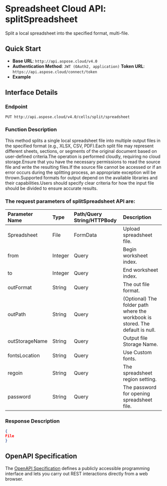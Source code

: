 # **Spreadsheet Cloud API: splitSpreadsheet**

Split a local spreadsheet into the specified format, multi-file. 

## **Quick Start**

- **Base URL**: `http://api.aspose.cloud/v4.0`
- **Authentication Method**: `JWT (OAuth2, application)`  **Token URL**: `https://api.aspose.cloud/connect/token`
- **Example** 
<script src="https://gist.github.com/aspose-cells-cloud-gists/8a5b324fdf3e574dbd747c1a1e24b05d.js?file=Example40_SplitLocalFile.cs"></script>

## **Interface Details**

### **Endpoint** 

```
PUT http://api.aspose.cloud/v4.0/cells/split/spreadsheet
```

### **Function Description**
This method splits a single local spreadsheet file into multiple output files in the specified format (e.g., XLSX, CSV, PDF).Each split file may represent different sheets, sections, or segments of the original document based on user-defined criteria.The operation is performed cloudly, requiring no cloud storage.Ensure that you have the necessary permissions to read the source file and write the resulting files.If the source file cannot be accessed or if an error occurs during the splitting process, an appropriate exception will be thrown.Supported formats for output depend on the available libraries and their capabilities.Users should specify clear criteria for how the input file should be divided to ensure accurate results.

### The request parameters of **splitSpreadsheet** API are: 

| Parameter Name | Type | Path/Query String/HTTPBody | Description | 
| :- | :- | :- |:- | 
|Spreadsheet|File|FormData|Upload spreadsheet file.|
|from|Integer|Query|Begin worksheet index.|
|to|Integer|Query|End worksheet index.|
|outFormat|String|Query|The out file format.|
|outPath|String|Query|(Optional) The folder path where the workbook is stored. The default is null.|
|outStorageName|String|Query|Output file Storage Name.|
|fontsLocation|String|Query|Use Custom fonts.|
|regoin|String|Query|The spreadsheet region setting.|
|password|String|Query|The password for opening spreadsheet file.|


### **Response Description**
```json
{
File
}
```

## OpenAPI Specification

The [OpenAPI Specification](https://reference.aspose.cloud/cells/#/DataProcessingController/SplitSpreadsheet) defines a publicly accessible programming interface and lets you carry out REST interactions directly from a web browser.

